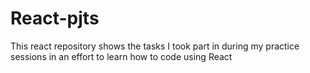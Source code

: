 # React-pjts
This react repository shows the tasks I took part in during my practice sessions in an effort to learn how to code using React
